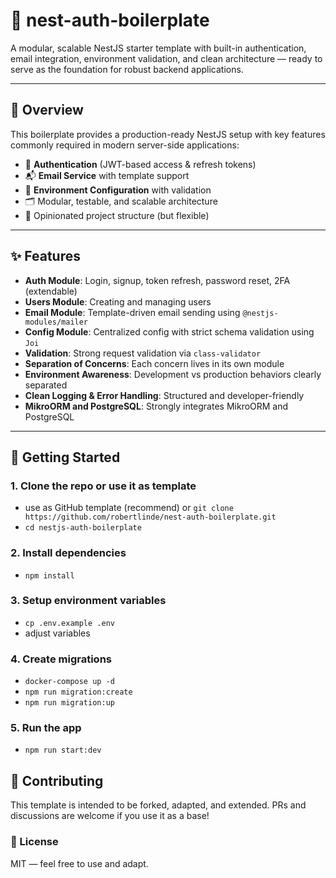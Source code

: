 # 🧪 nest-auth-boilerplate

A modular, scalable NestJS starter template with built-in authentication, email integration, environment validation, and clean architecture — ready to serve as the foundation for robust backend applications.

---

## 🚀 Overview

This boilerplate provides a production-ready NestJS setup with key features commonly required in modern server-side applications:

- 🔐 **Authentication** (JWT-based access & refresh tokens)
- 📬 **Email Service** with template support
- 🧩 **Environment Configuration** with validation
- 🗂️ Modular, testable, and scalable architecture
- 📁 Opinionated project structure (but flexible)

---

## ✨ Features

- **Auth Module**: Login, signup, token refresh, password reset, 2FA (extendable)
- **Users Module**: Creating and managing users
- **Email Module**: Template-driven email sending using `@nestjs-modules/mailer`
- **Config Module**: Centralized config with strict schema validation using `Joi`
- **Validation**: Strong request validation via `class-validator`
- **Separation of Concerns**: Each concern lives in its own module
- **Environment Awareness**: Development vs production behaviors clearly separated
- **Clean Logging & Error Handling**: Structured and developer-friendly
- **MikroORM and PostgreSQL**: Strongly integrates MikroORM and PostgreSQL

---

## 🧪 Getting Started

### 1. Clone the repo or use it as template

- use as GitHub template (recommend) or `git clone https://github.com/robertlinde/nest-auth-boilerplate.git`
- `cd nestjs-auth-boilerplate`

### 2. Install dependencies

- `npm install`

### 3. Setup environment variables

- `cp .env.example .env`
- adjust variables

### 4. Create migrations

- `docker-compose up -d`
- `npm run migration:create`
- `npm run migration:up`

### 5. Run the app

- `npm run start:dev`

## 🤝 Contributing

This template is intended to be forked, adapted, and extended. PRs and discussions are welcome if you use it as a base!

### 📝 License

MIT — feel free to use and adapt.
